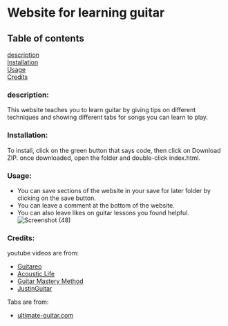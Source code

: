 # Website for learning guitar

## Table of contents 
[description](#description) <br>
[Installation](#Installation) <br> 
[Usage](#Usage) <br>
[Credits](#Credits)

### description:
This website teaches you to learn guitar by giving tips on different techniques and showing different tabs for songs you can learn to play.

### Installation:
To install, click on the green button that says code, then click on Download ZIP. once downloaded, open the folder and double-click index.html.

### Usage:
- You can save sections of the website in your save for later folder by clicking on the save button.
- You can leave a comment at the bottom of the website.
- You can also leave likes on guitar lessons you found helpful.
![Screenshot (48)](https://user-images.githubusercontent.com/28726753/212743026-ecec3e80-4204-4aea-9fbd-bed23c4a3b03.png)

### Credits:
youtube videos are from:
- [Guitareo](https://www.youtube.com/@GuitareoOfficial)
- [Acoustic Life](https://www.youtube.com/@tacguitar)
- [Guitar Mastery Method](https://www.youtube.com/@GuitarMasteryMethod)
- [JustinGuitar](https://www.youtube.com/@justinguitar) 

Tabs are from:
- [ultimate-guitar.com](https://www.ultimate-guitar.com/)
